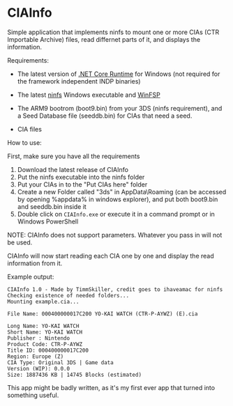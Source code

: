 # CIAInfo
Simple application that implements ninfs to mount one or more CIAs (CTR Importable Archive) files, read differnet parts of it, and displays the information.

Requirements:

- The latest version of [.NET Core Runtime](https://www.google.com) for Windows (not required for the framework independent INDP binaries)

- The latest [ninfs](https://github.com/ihaveamac/ninfs/releases/tag/v1.6.1) Windows executable and [WinFSP](http://www.secfs.net/winfsp/rel/)

- The ARM9 bootrom (boot9.bin) from your 3DS (ninfs requirement), and a Seed Database file (seeddb.bin) for CIAs that need a seed.

- CIA files

How to use:

First, make sure you have all the requirements

1. Download the latest release of CIAInfo
2. Put the ninfs executable into the ninfs folder
3. Put your CIAs in to the "Put CIAs here" folder
4. Create a new Folder called "3ds" in AppData\Roaming (can be accessed by opening %appdata% in windows explorer), and put both boot9.bin and seeddb.bin inside it
5. Double click on `CIAInfo.exe` or execute it in a command prompt or in Windows PowerShell

NOTE: CIAInfo does not support parameters. Whatever you pass in will not be used.

CIAInfo will now start reading each CIA one by one and display the read information from it.

Example output:

```
CIAInfo 1.0 - Made by TimmSkiller, credit goes to ihaveamac for ninfs
Checking existence of needed folders...
Mounting example.cia...

File Name: 000400000017C200 YO-KAI WATCH (CTR-P-AYWZ) (E).cia

Long Name: YO-KAI WATCH                                                                                                 
Short Name: YO-KAI WATCH
Publisher : Nintendo
Product Code: CTR-P-AYWZ
Title ID: 000400000017C200
Region: Europe (Z)
CIA Type: Original 3DS | Game data
Version (WIP): 0.0.0
Size: 1887436 KB | 14745 Blocks (estimated)
```

This app might be badly written, as it's my first ever app that turned into something useful.
